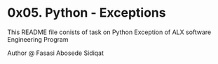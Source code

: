 # 0x05. Python - Exceptions
This README file conists of task on Python Exception of ALX software Engineering Program



Author @ Fasasi Abosede Sidiqat
